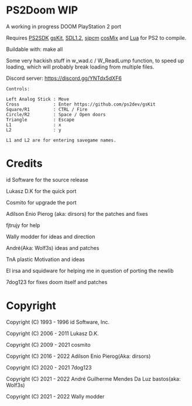 PS2Doom WIP
===========

A working in progress DOOM PlayStation 2 port

Requires [PS2SDK](https://github.com/ps2dev/ps2sdk) [gsKit](https://github.com/ps2dev/gsKit), [SDL1.2](https://github.com/ps2dev/ps2sdk-ports), [sjpcm](https://github.com/ps2homebrew/isjpcm) [cosMix](https://github.com/Doom-modding-and-etc/cosmix) and [Lua](https://github.com/ps2dev/lua/tree/ee-v5.4.4) for PS2 to compile.

Buildable with: make all

Some very hackish stuff in w_wad.c / W_ReadLump function, to speed up loading,
which will probably break loading from multiple files.

Discord server: https://discord.gg/YNTdx5dXF6

```
Controls:

Left Analog Stick : Move
Cross             : Enter https://github.com/ps2dev/gsKit
Square/R1         : CTRL / Fire
Circle/R2         : Space / Open doors
Triangle          : Escape
L1                : x
L2                : y 

L1 and L2 are for entering savegame names.  
```

Credits
=======

id Software for the source release

Lukasz D.K for the quick port

Cosmito for upgrade the port

Adilson Enio Pierog (aka: dirsors) for the patches and fixes

fjtrujy for help

Wally modder for ideas and direction

André(Aka: Wolf3s) ideas and patches

TnA plastic Motivation and ideas

El irsa and squidware for helping me in question of porting the newlib

7dog123 for fixes doom itself and patches

Copyright
=========

Copyright (C) 1993 - 1996 id Software, Inc.

Copyright (C) 2006 - 2011 Lukasz D.K.

Copyright (C) 2009 - 2021 cosmito

Copyright (C) 2016 - 2022 Adilson Enio Pierog(Aka: dirsors)

Copyright (C) 2020 - 2021 7dog123

Copyright (C) 2021 - 2022 André Guilherme Mendes Da Luz bastos(aka: Wolf3s)

Copyright (C) 2021 - 2022 Wally modder
